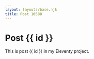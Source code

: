 ```yaml
---
layout: layouts/base.njk
title: Post 10588
---
```


# Post {{ id }}

This is post {{ id }} in my Eleventy project.
